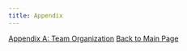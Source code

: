 ```yaml
---
title: Appendix
---
```


[Appendix A: Team Organization](./team_organization.md)
[Back to Main Page](./index.md)